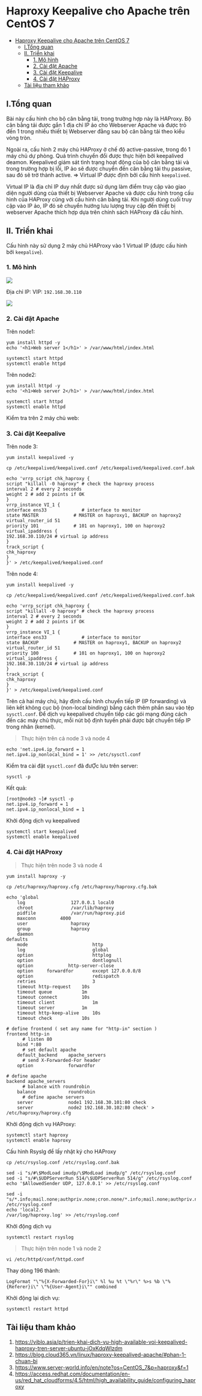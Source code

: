 # Haproxy Keepalive cho Apache trên CentOS 7

- [Haproxy Keepalive cho Apache trên CentOS 7](#haproxy-keepalive-cho-apache-trên-centos-7)
  - [I.Tổng quan](#itổng-quan)
  - [II. Triển khai](#ii-triển-khai)
    - [1. Mô hình](#1-mô-hình)
    - [2. Cài đặt Apache](#2-cài-đặt-apache)
    - [3. Cài đặt Keepalive](#3-cài-đặt-keepalive)
    - [4. Cài đặt HAProxy](#4-cài-đặt-haproxy)
  - [Tài liệu tham khảo](#tài-liệu-tham-khảo)

## I.Tổng quan
Bài này cấu hình cho bộ cân bằng tải, trong trường hợp này là HAProxy. Bộ cân bằng tải được gắn 1 địa chỉ IP ảo cho Webserver Apache và được trỏ đến 1 trong nhiều thiết bị Webserver đằng sau bộ cân bằng tải theo kiểu vòng tròn.

Ngoài ra, cấu hình 2 máy chủ HAProxy ở chế độ active-passive, trong đó 1 máy chủ dự phòng. Quá trình chuyển đổi được thực hiện bởi keepalived deamon. Keepalived giám sát tình trạng hoạt động của bộ cân bằng tải và trong trường hợp bị lỗi, IP ảo sẽ được chuyển đến cân bằng tải thụ passive, sau đó sẽ trờ thành active.
=> Virtual IP được định bởi cấu hình `keepalived`.

Virtual IP là địa chỉ IP duy nhất được sử dụng làm điểm truy cập vào giao diện người dùng của thiết bị Webserver Apache và được cấu hình trong cấu hình của HAProxy cũng với cấu hình cân bằng tải. Khi người dùng cuối truy cập vào IP ảo, IP đó sẽ chuyển hướng lưu lượng truy cập đến thiết bị webserver Apache thích hợp dựa trên chính sách HAProxy đã cấu hình.
## II. Triển khai
Cấu hình này sử dụng 2 máy chủ HAProxy vào 1 Virtual IP (được cấu hình bởi `keepalive`).
### 1. Mô hình

![](./../image/haproxyapache.png)

Địa chỉ IP: VIP: `192.168.30.110`

![](./../image/ipplanninghaproxy.png)
### 2. Cài đặt Apache

Trên node1:
```
yum install httpd -y
echo '<h1>Web server 1</h1>' > /var/www/html/index.html

systemctl start httpd
systemctl enable httpd
```
Trên node2:
```
yum install httpd -y
echo '<h1>Web server 2</h1>' > /var/www/html/index.html

systemctl start httpd
systemctl enable httpd
```

Kiểm tra trên 2 máy chủ web:



### 3. Cài đặt Keepalive
Trên node 3:
```
yum install keepalived -y

cp /etc/keepalived/keepalived.conf /etc/keepalived/keepalived.conf.bak

echo 'vrrp_script chk_haproxy {
script "killall -0 haproxy" # check the haproxy process
interval 2 # every 2 seconds
weight 2 # add 2 points if OK
}
vrrp_instance VI_1 {
interface ens33             # interface to monitor
state MASTER             # MASTER on haproxy1, BACKUP on haproxy2
virtual_router_id 51
priority 101             # 101 on haproxy1, 100 on haproxy2
virtual_ipaddress {
192.168.30.110/24 # virtual ip address
}
track_script {
chk_haproxy
}
}' > /etc/keepalived/keepalived.conf
```

Trên node 4:
```
yum install keepalived -y

cp /etc/keepalived/keepalived.conf /etc/keepalived/keepalived.conf.bak

echo 'vrrp_script chk_haproxy {
script "killall -0 haproxy" # check the haproxy process
interval 2 # every 2 seconds
weight 2 # add 2 points if OK
}
vrrp_instance VI_1 {
interface ens33             # interface to monitor
state BACKUP             # MASTER on haproxy1, BACKUP on haproxy2
virtual_router_id 51
priority 100             # 101 on haproxy1, 100 on haproxy2
virtual_ipaddress {
192.168.30.110/24 # virtual ip address
}
track_script {
chk_haproxy
}
}' > /etc/keepalived/keepalived.conf
```

Trên cả hai máy chủ, hãy định cấu hình chuyển tiếp IP (IP forwarding) và liên kết không cục bộ (non-local binding) bằng cách thêm phần sau vào tệp `sysctl.conf`. Để dịch vụ keepalived chuyển tiếp các gói mạng đúng cách đến các máy chủ thực, mỗi nút bộ định tuyến phải được bật chuyển tiếp IP trong nhân (kernel).

> Thực hiện trên cả node 3 và node 4

```
echo 'net.ipv4.ip_forward = 1
net.ipv4.ip_nonlocal_bind = 1' >> /etc/sysctl.conf
```

Kiểm tra cài đặt `sysctl.conf` đã đưỢc lưu trên server:

```
sysctl -p
```
Kết quả:
```
[root@node3 ~]# sysctl -p
net.ipv4.ip_forward = 1
net.ipv4.ip_nonlocal_bind = 1
```

Khởi động dịch vụ keepalived
```
systemctl start keepalived
systemctl enable keepalived
```

### 4. Cài đặt HAProxy

> Thực hiện trên node 3 và node 4


```
yum install haproxy -y

cp /etc/haproxy/haproxy.cfg /etc/haproxy/haproxy.cfg.bak

echo 'global
    log                 127.0.0.1 local0
    chroot              /var/lib/haproxy
    pidfile             /var/run/haproxy.pid
    maxconn         4000
    user                haproxy
    group               haproxy
    daemon
defaults
    mode                        http
    log                         global
    option                      httplog
    option                      dontlognull
    option             http-server-close
    option     forwardfor       except 127.0.0.0/8
    option                      redispatch
    retries                     3
    timeout http-request    10s
    timeout queue           1m
    timeout connect         10s
    timeout client              1m
    timeout server          1m
    timeout http-keep-alive     10s
    timeout check           10s

# define frontend ( set any name for "http-in" section )
frontend http-in
      # listen 80
    bind *:80
      # set default apache
    default_backend    apache_servers
      # send X-Forwarded-For header
    option             forwardfor

# define apache
backend apache_servers
      # balance with roundrobin
    balance            roundrobin
      # define apache servers
    server             node1 192.168.30.101:80 check
    server             node2 192.168.30.102:80 check' > /etc/haproxy/haproxy.cfg
```
Khởi động dịch vụ HAProxy:
```
systemctl start haproxy
systemctl enable haproxy
```
Cấu hình Rsyslg để lấy nhật ký cho HAProxy
```
cp /etc/rsyslog.conf /etc/rsyslog.conf.bak

sed -i "s/#\$ModLoad imudp/\$ModLoad imudp/g" /etc/rsyslog.conf
sed -i "s/#\$UDPServerRun 514/\$UDPServerRun 514/g" /etc/rsyslog.conf
echo '$AllowedSender UDP, 127.0.0.1' >> /etc/rsyslog.conf

sed -i "s/*.info;mail.none;authpriv.none;cron.none/*.info;mail.none;authpriv.none;cron.none,local2.none/g" /etc/rsyslog.conf
echo 'local2.*                                                /var/log/haproxy.log' >> /etc/rsyslog.conf
```

Khởi động dịch vụ
```
systemctl restart rsyslog
```


> Thực hiện trên node 1 và node 2

```
vi /etc/httpd/conf/httpd.conf
```

Thay dòng 196 thành:
```
LogFormat "\"%{X-Forwarded-For}i\" %l %u %t \"%r\" %>s %b \"%{Referer}i\" \"%{User-Agent}i\"" combined
```

Khởi động lại dịch vụ:
```
systemctl restart httpd
```

## Tài liệu tham khảo
1. https://viblo.asia/p/trien-khai-dich-vu-high-available-voi-keepalived-haproxy-tren-server-ubuntu-jOxKdqWlzdm
2. https://blog.cloud365.vn/linux/haproxy-keepalived-apache/#phan-1-chuan-bi
3. https://www.server-world.info/en/note?os=CentOS_7&p=haproxy&f=1
4. https://access.redhat.com/documentation/en-us/red_hat_cloudforms/4.5/html/high_availability_guide/configuring_haproxy